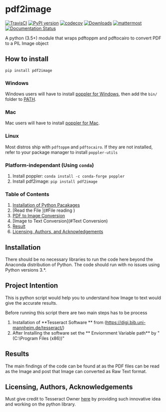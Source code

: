 # pdf2image
[![TravisCI](https://travis-ci.org/Belval/pdf2image.svg?branch=master)](https://travis-ci.org/Belval/pdf2image) [![PyPI version](https://badge.fury.io/py/pdf2image.svg)](https://badge.fury.io/py/pdf2image) [![codecov](https://codecov.io/gh/Belval/pdf2image/branch/master/graph/badge.svg)](https://codecov.io/gh/Belval/pdf2image) [![Downloads](https://pepy.tech/badge/pdf2image/month)](https://pepy.tech/project/pdf2image) [![mattermost](https://img.shields.io/badge/help-mattermost-blue)](https://mattermost.belval.org/signup_user_complete/?id=3anaj34563rqjg4xm5tdcmu7qa) [![Documentation Status](https://readthedocs.org/projects/pdf2image/badge/?version=latest)](https://pdf2image.readthedocs.io/en/latest/?badge=latest)

A python (3.5+) module that wraps pdftoppm and pdftocairo to convert PDF to a PIL Image object

## How to install

`pip install pdf2image`

### Windows

Windows users will have to install [poppler for Windows](http://blog.alivate.com.au/poppler-windows/), then add the `bin/` folder to [PATH](https://www.architectryan.com/2018/03/17/add-to-the-path-on-windows-10/).

### Mac

Mac users will have to install [poppler for Mac](http://macappstore.org/poppler/).

### Linux

Most distros ship with `pdftoppm` and `pdftocairo`. If they are not installed, refer to your package manager to install `poppler-utils`

### Platform-independant (Using `conda`)

1. Install poppler: `conda install -c conda-forge poppler`
2. Install pdf2image: `pip install pdf2image`

### Table of Contents

1. [Installation of Python Pacakages](#installation)
2. [Read the File ](#File reading )
3. [PDF to Image Conversion](#processing)
4. [Image to Text Conversion](#Text Conversion)
5. [Result](#Output)
6. [Licensing, Authors, and Acknowledgements](#licensing)

## Installation <a name="installation"></a>

There should be no necessary libraries to run the code here beyond the Anaconda distribution of Python. The code should run with no issues using Python versions 3.*.

## Project Intention <a name="Intention"></a>

This is python script would help you to understand how Image to text would give the accurate results.

Before running this script there are two main steps has to be process 
1. Installation of **Tesseract Software ** from (https://digi.bib.uni-mannheim.de/tesseract/)
2. After Installing the software set the ** Enviornment Variable path** by "(C:\Program Files (x86))"



## Results<a name="results"></a>

The main findings of the code can be found at as the PDF files can be read as the Image and post that Image can converted as Raw Text format. 


## Licensing, Authors, Acknowledgements<a name="licensing"></a>

Must give credit to Tesseract Owner [here](https://github.com/tesseract-ocr/tesseract) by providing such innovative idea and working on the python library.

